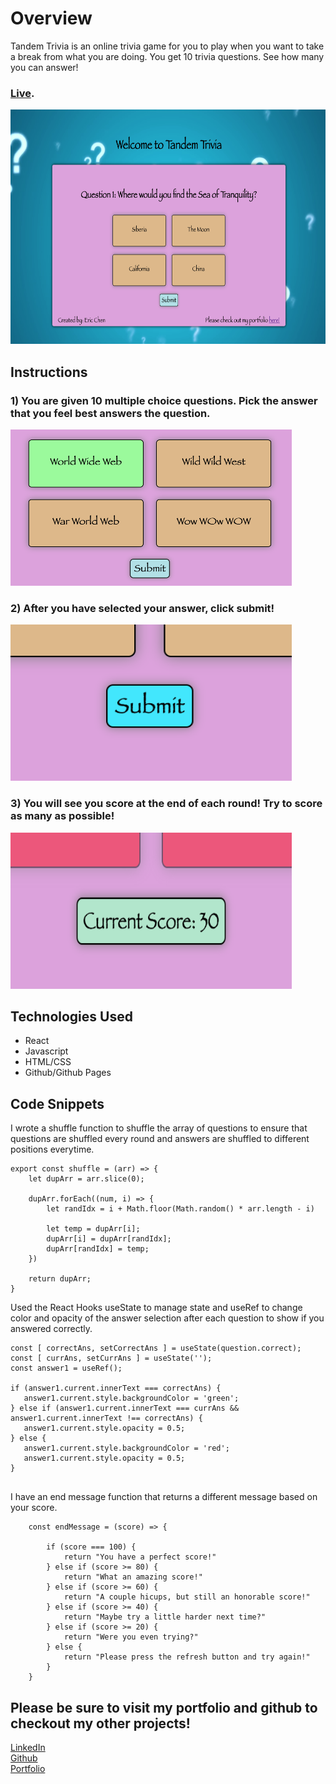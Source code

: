 # Overview

Tandem Trivia is an online trivia game for you to play when you want to take a break from what you are doing.
You get 10 trivia questions.  See how many you can answer!


### [Live](https://echen831.github.io/Tandem_Trivia/).

<img src='public/assets/pic_1.png' width='600' height='375' >


## Instructions

### 1) You are given 10 multiple choice questions.  Pick the answer that you feel best answers the question.

<img src='public/assets/pic_2.png' width='450' height='250' >

### 2) After you have selected your answer, click submit!

<img src='public/assets/pic_3.png' width='450' height='250' >

### 3) You will see you score at the end of each round!  Try to score as many as possible!

<img src='public/assets/pic_4.png' width='450' height='250' >

## Technologies Used

* React
* Javascript
* HTML/CSS
* Github/Github Pages

## Code Snippets

I wrote a shuffle function to shuffle the array of questions to ensure that questions are shuffled every round and answers are shuffled to different positions everytime.

```
export const shuffle = (arr) => {
    let dupArr = arr.slice(0);

    dupArr.forEach((num, i) => {
        let randIdx = i + Math.floor(Math.random() * arr.length - i)

        let temp = dupArr[i];
        dupArr[i] = dupArr[randIdx];
        dupArr[randIdx] = temp;
    })

    return dupArr;    
}

```
Used the React Hooks useState to manage state and useRef to change color and opacity of the answer selection after each question to show if you answered correctly.
```
const [ correctAns, setCorrectAns ] = useState(question.correct);
const [ currAns, setCurrAns ] = useState('');
const answer1 = useRef();

if (answer1.current.innerText === correctAns) {
   answer1.current.style.backgroundColor = 'green';
} else if (answer1.current.innerText === currAns && answer1.current.innerText !== correctAns) {
   answer1.current.style.opacity = 0.5;
} else {
   answer1.current.style.backgroundColor = 'red';
   answer1.current.style.opacity = 0.5;
}


```
I have an end message function that returns a different message based on your score.
```
    const endMessage = (score) => {

        if (score === 100) {
            return "You have a perfect score!"
        } else if (score >= 80) {
            return "What an amazing score!"
        } else if (score >= 60) {
            return "A couple hicups, but still an honorable score!"
        } else if (score >= 40) {
            return "Maybe try a little harder next time?"
        } else if (score >= 20) {
            return "Were you even trying?"
        } else {
            return "Please press the refresh button and try again!"
        } 
    }
```

## Please be sure to visit my portfolio and github to checkout my other projects!

[LinkedIn](https://www.linkedin.com/in/eric-chen-782b951a9/) <br>
[Github](https://github.com/echen831) <br>
[Portfolio](https://echen831.github.io/Eric-Chen/)



